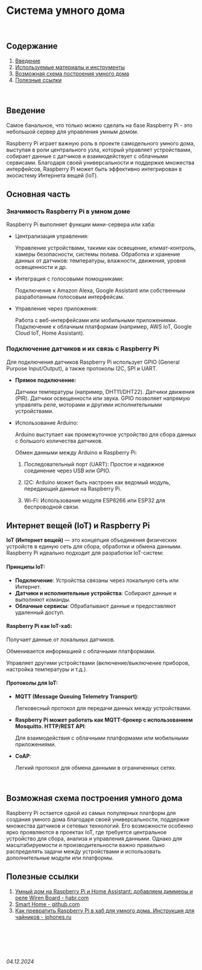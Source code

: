 # Система умного дома

<br>

## Содержание

1. [Введение](./SmartHome.md#введение)
2. [Используемые материалы и инструменты](./SmartHome.md#используемые-материалы-и-инструменты)
3. [Возможная схема построения умного дома](./SmartHome.md#возможная-схема-построения-умного-дома)
4. [Полезные ссылки](./SmartHome.md#полезные-ссылки)

<br>

## Введение

Самое банальное, что только можно сделать на базе Raspberry Pi - это небольшой сервер для управления умным домом.

Raspberry Pi играет важную роль в проекте самодельного умного дома, выступая в роли центрального узла, который управляет устройствами, собирает данные с датчиков и взаимодействует с облачными сервисами. 
Благодаря своей универсальности и поддержке множества интерфейсов, Raspberry Pi может быть эффективно интегрирован в экосистему Интернета вещей (IoT).

## Основная часть

### Значимость Raspberry Pi в умном доме

Raspberry Pi выполняет функции мини-сервера или хаба:

- Централизация управления:

    Управление устройствами, такими как освещение, климат-контроль, камеры безопасности, системы полива.
    Обработка и хранение данных от датчиков: температуры, влажности, движения, уровня освещенности и др.

- Интеграция с голосовыми помощниками:
    
    Подключение к Amazon Alexa, Google Assistant или собственным разработанным голосовым интерфейсам.

- Управление через приложения:
    
    Работа с веб-интерфейсами или мобильными приложениями.  
    Подключение к облачным платформам (например, AWS IoT, Google Cloud IoT, Home Assistant).

### Подключение датчиков и их связь с Raspberry Pi

Для подключения датчиков Raspberry Pi использует GPIO (General Purpose Input/Output), а также протоколы I2C, SPI и UART.

- **Прямое подключение:**
  
    Датчики температуры (например, DHT11/DHT22).
    Датчики движения (PIR).
    Датчики освещенности или звука.
    GPIO позволяет напрямую управлять реле, моторами и другими исполнительными устройствами.

- Использование Arduino:

    Arduino выступает как промежуточное устройство для сбора данных с большого количества датчиков.
    
    Обмен данными между Arduino и Raspberry Pi:
      
    1. Последовательный порт (UART): Простое и надежное соединение через USB или GPIO.
    
    2. I2C: Arduino может быть настроен как ведомый модуль, передающий данные на Raspberry Pi.
    
    3. Wi-Fi: Использование модуля ESP8266 или ESP32 для беспроводной связи.

## Интернет вещей (IoT) и Raspberry Pi

**IoT (Интернет вещей)** — это концепция объединения физических устройств в единую сеть для сбора, обработки и обмена данными. Raspberry Pi идеально подходит для разработки IoT-систем:

#### Принципы IoT:

- **Подключение**: Устройства связаны через локальную сеть или Интернет.
- **Датчики и исполнительные устройства**: Собирают данные и выполняют команды.
- **Облачные сервисы**: Обрабатывают данные и предоставляют удаленный доступ.

#### Raspberry Pi как IoT-хаб:

Получает данные от локальных датчиков.

Обменивается информацией с облачными платформами.

Управляет другими устройствами (включение/выключение приборов, настройка температуры и т.д.).

#### Протоколы для IoT:

- **MQTT (Message Queuing Telemetry Transport)**:
  
    Легковесный протокол для передачи данных между устройствами.

- **Raspberry Pi может работать как MQTT-брокер с использованием Mosquitto.
HTTP/REST API**:
    
    Для взаимодействия с облачными платформами или мобильными приложениями.

- **CoAP**:
    
    Легкий протокол для обмена данными в ограниченных сетях.

<br>

## Возможная схема построения умного дома

Raspberry Pi остается одной из самых популярных платформ для создания умного дома благодаря своей универсальности, поддержке множества датчиков и сетевых технологий. Его возможности особенно ярко проявляются в проектах IoT, где требуется центральное устройство для сбора, анализа и управления данными. Однако для масштабируемости и производительности важно правильно распределять задачи между устройствами и использовать дополнительные модули или платформы.

## Полезные ссылки

1. [Умный дом на Raspberry Pi и Home Assistant: добавляем диммеры и реле Wiren Board - habr.com](https://habr.com/ru/companies/wirenboard/articles/770882/)
2. [Smart Home - github.com](https://github.com/jakhax/smart-home)
3. [Как превратить Raspberry Pi в хаб для умного дома. Инструкция для чайников - iphones.ru](https://www.iphones.ru/iNotes/kak-prevratit-raspberry-pi-v-homebridge-03-06-2019)

<br><br>
<br><br>

###### 04.12.2024